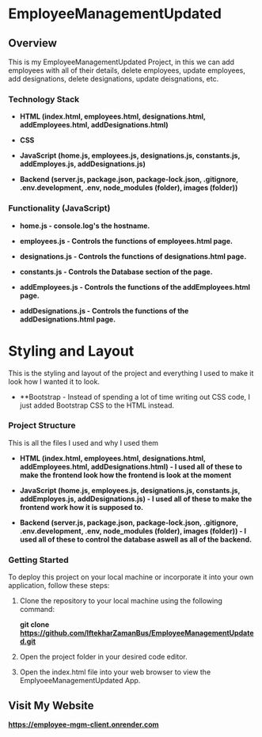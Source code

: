 # EmployeeManagementUpdated

## Overview
This is my EmployeeManagementUpdated Project, in this we can add employees with all of their details, delete employees, update employees, add designations, delete designations, update deisgnations, etc. 

### Technology Stack

- **HTML (index.html, employees.html, designations.html, addEmployees.html, addDesignations.html)**

- **CSS**

- **JavaScript (home.js, employees.js, designations.js, constants.js, addEmployes.js, addDesignations.js)**

- **Backend (server.js, package.json, package-lock.json, .gitignore, .env.development, .env, node_modules (folder), images (folder))**

### Functionality (JavaScript)

- **home.js - console.log's the hostname.**

- **employees.js - Controls the functions of employees.html page.**

- **designations.js - Controls the functions of designations.html page.**

- **constants.js - Controls the Database section of the page.**

- **addEmployees.js - Controls the functions of the addEmployees.html page.**

- **addDesignations.js - Controls the functions of the addDesignations.html page.**

# Styling and Layout
This is the styling and layout of the project and everything I used to make it look how I wanted it to look.

- **Bootstrap - Instead of spending a lot of time writing out CSS code, I just added Bootstrap CSS to the HTML instead.

### Project Structure
This is all the files I used and why I used them

- **HTML (index.html, employees.html, designations.html, addEmployees.html, addDesignations.html) - I used all of these to make the frontend look how the frontend is look at the moment**

- **JavaScript (home.js, employees.js, designations.js, constants.js, addEmployes.js, addDesignations.js) - I used all of these to make the frontend work how it is supposed to.**

- **Backend (server.js, package.json, package-lock.json, .gitignore, .env.development, .env, node_modules (folder), images (folder)) - I used all of these to control the database aswell as all of the backend.**

### Getting Started
To deploy this project on your local machine or incorporate it into your own application, follow these steps: 

1. Clone the repository to your local machine using the following command: 

    **git clone https://github.com/IftekharZamanBus/EmployeeManagementUpdated.git**

2. Open the project folder in your desired code editor.

3. Open the index.html file into your web browser to view the EmplyoeeManagementUpdated App.

## Visit My Website

**https://employee-mgm-client.onrender.com**